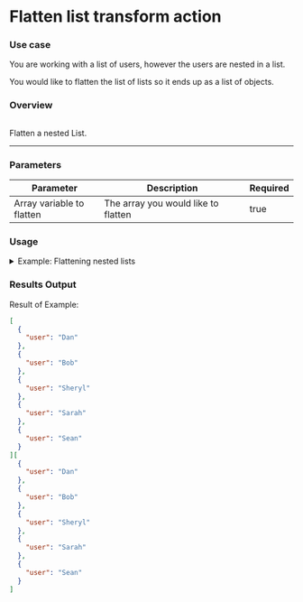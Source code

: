 # Flatten list transform action

### Use case

You are working with a list of users, however the users are nested in a list.

You would like to flatten the list of lists so it ends up as a list of objects.

### Overview

<figure><img src="../../../../.gitbook/assets/Screenshot 2025-04-18 at 2.40.56 PM.png" alt=""><figcaption></figcaption></figure>

Flatten a nested List.

***

### Parameters

<table><thead><tr><th width="217">Parameter</th><th width="417.3333333333333">Description</th><th data-type="checkbox">Required</th></tr></thead><tbody><tr><td>Array variable to flatten</td><td>The array you would like to flatten</td><td>true</td></tr></tbody></table>

### Usage

<details>

<summary>Example: Flattening nested lists</summary>

Input:

**Array variable to flatten:**

```json
[
    [
        {
            "user": "Dan"
        }
    ]
],
[
    [
        {
            "user": "Bob"
        }
    ]
],
[
    [
        {
            "user": "Sheryl"
        }
    ]
],
[
    [
        {
            "user": "Sarah"
        }
    ]
],
[
    [
        {
            "user": "Sean"
        }
    ]
]
```

</details>

### Results Output

Result of Example:

```json
[
  {
    "user": "Dan"
  },
  {
    "user": "Bob"
  },
  {
    "user": "Sheryl"
  },
  {
    "user": "Sarah"
  },
  {
    "user": "Sean"
  }
][
  {
    "user": "Dan"
  },
  {
    "user": "Bob"
  },
  {
    "user": "Sheryl"
  },
  {
    "user": "Sarah"
  },
  {
    "user": "Sean"
  }
]
```
